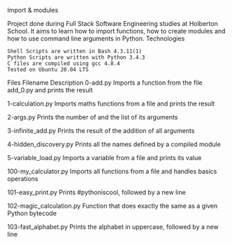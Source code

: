 Import & modules

Project done during Full Stack Software Engineering studies at Holberton School. It aims to learn how to import functions, how to create modules and how to use command line arguments in Python.
Technologies

    Shell Scripts are written in Bash 4.3.11(1)
    Python Scripts are written with Python 3.4.3
    C files are compiled using gcc 4.8.4
    Tested on Ubuntu 20.04 LTS

Files
Filename 	Description
0-add.py 	Imports a function from the file add_0.py and prints the result

1-calculation.py 	Imports maths functions from a file and prints the result

2-args.py 	Prints the number of and the list of its arguments

3-infinite_add.py 	Prints the result of the addition of all arguments

4-hidden_discovery.py 	Prints all the names defined by a compiled module

5-variable_load.py 	Imports a variable from a file and prints its value

100-my_calculator.py 	Imports all functions from a file and handles basics operations

101-easy_print.py 	Prints #pythoniscool, followed by a new line

102-magic_calculation.py 	Function that does exactly the same as a given Python bytecode

103-fast_alphabet.py 	Prints the alphabet in uppercase, followed by a new line
